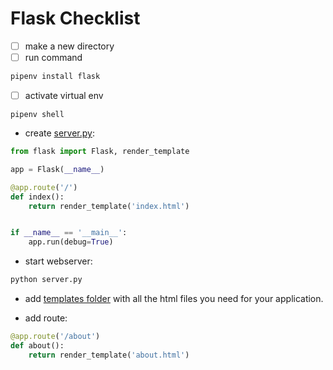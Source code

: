 # Flask Checklist

- [ ] make a new directory
- [ ] run command

```bash
pipenv install flask
```
- [ ] activate virtual env

```
pipenv shell
```
- create [server.py](server.py):

```py
from flask import Flask, render_template

app = Flask(__name__)

@app.route('/')
def index():
    return render_template('index.html')


if __name__ == '__main__':
    app.run(debug=True)
```
- start webserver:

```bash
python server.py
```

- add [templates folder](templates/index.html) with all the html files you need for your application.


- add route:

```py
@app.route('/about')
def about():
    return render_template('about.html')
```

